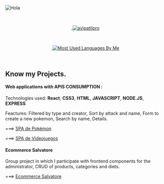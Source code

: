 
![Hola](https://user-images.githubusercontent.com/70674906/135950492-394ab8ae-3ff1-4cc5-b242-197a4fa9ef78.gif)



<br><a href="https://avipatilweb.me/"><p align="center">&nbsp;<img align="center" href="https://github.com/Davoyandun" src="https://github-readme-stats.vercel.app/api?username=Davoyandun&theme=chartreuse-dark&show_icons=true" alt="avipatilpro"/></p></a>


<br><a href="https://avipatilweb.me/"><p align="center">&nbsp;<img align="center" src="https://github-readme-stats.vercel.app/api/top-langs/?username=Davoyandun&theme=chartreuse-dark&layout=compact&langs_count=10&hide_border=true&show_icons=true" alt="Most Used Languages By Me"/></p></a><br> 





## Know my Projects.
#### Web applications with  APIS CONSUMPTION :

Technologies used:
**React**, **CSS3**, **HTML**, **JAVASCRIPT**, **NODE.JS**, **EXPRESS**

Feactures: Filtered by type and creator, Sort by attack and name, Form to create  a new pokemon, Search by name, Details.

===>     [SPA de Pokémon](https://github.com/Davoyandun/App-React-PokeAPI)

===> [SPA de Videojuegos](https://github.com/Davoyandun/Proyecto-API-Videojuegos)


#### Ecommerce Salvatore
Group project in which I participate with frontend components for the administrator, CRUD of products, categories and diets.

===> [Ecommerce Salvatore](https://github.com/fsesin/ecommerce-dietetica "Ecommerce Salvatore")
